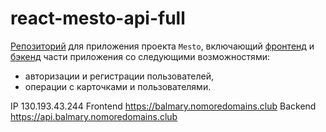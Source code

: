 # react-mesto-api-full
[Репозиторий](https://github.com/BalMarina/react-mesto-api-full) для приложения проекта `Mesto`, включающий [фронтенд](https://github.com/BalMarina/react-mesto-api-full/tree/main/frontend) и [бэкенд](https://github.com/BalMarina/react-mesto-api-full/tree/main/backend) части приложения со следующими возможностями: 
- авторизации и регистрации пользователей, 
- операции с карточками и пользователями. 

IP 130.193.43.244 
Frontend https://balmary.nomoredomains.club
Backend https://api.balmary.nomoredomains.club
